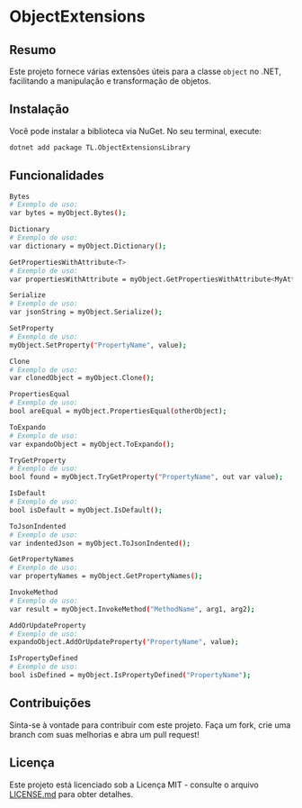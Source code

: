 ﻿# ObjectExtensions

## Resumo

Este projeto fornece várias extensões úteis para a classe `object` no .NET, facilitando a manipulação e transformação de objetos.

## Instalação

Você pode instalar a biblioteca via NuGet. No seu terminal, execute:

```bash
dotnet add package TL.ObjectExtensionsLibrary
```

## Funcionalidades

```bash
Bytes
# Exemplo de uso:
var bytes = myObject.Bytes();

Dictionary
# Exemplo de uso:
var dictionary = myObject.Dictionary();

GetPropertiesWithAttribute<T>
# Exemplo de uso:
var propertiesWithAttribute = myObject.GetPropertiesWithAttribute<MyAttribute>();

Serialize
# Exemplo de uso:
var jsonString = myObject.Serialize();

SetProperty
# Exemplo de uso:
myObject.SetProperty("PropertyName", value);

Clone
# Exemplo de uso:
var clonedObject = myObject.Clone();

PropertiesEqual
# Exemplo de uso:
bool areEqual = myObject.PropertiesEqual(otherObject);

ToExpando
# Exemplo de uso:
var expandoObject = myObject.ToExpando();

TryGetProperty
# Exemplo de uso:
bool found = myObject.TryGetProperty("PropertyName", out var value);

IsDefault
# Exemplo de uso:
bool isDefault = myObject.IsDefault();

ToJsonIndented
# Exemplo de uso:
var indentedJson = myObject.ToJsonIndented();

GetPropertyNames
# Exemplo de uso:
var propertyNames = myObject.GetPropertyNames();

InvokeMethod
# Exemplo de uso:
var result = myObject.InvokeMethod("MethodName", arg1, arg2);

AddOrUpdateProperty
# Exemplo de uso:
expandoObject.AddOrUpdateProperty("PropertyName", value);

IsPropertyDefined
# Exemplo de uso:
bool isDefined = myObject.IsPropertyDefined("PropertyName");

```

## Contribuições
Sinta-se à vontade para contribuir com este projeto. Faça um fork, crie uma branch com suas melhorias e abra um pull request!

## Licença

Este projeto está licenciado sob a Licença MIT - consulte o arquivo [LICENSE.md](./LICENSE.md) para obter detalhes.

